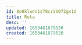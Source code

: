 ```yaml
---
id: 8o0klwdn1z78cr2b072gx1d
title: Ruta
desc: ''
updated: 1653461879520
created: 1653461879520
---
```


